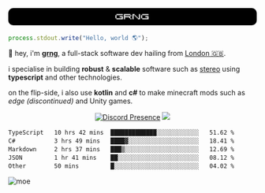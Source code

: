 
<img src="./img/banner.png" style="border-radius: 10px">

```js
process.stdout.write("Hello, world 🌎");
```

👋 hey, i'm [**grng**](https://grng.cc), a full-stack software dev hailing from [London 🇬🇧](https://www.google.com/maps/place/London/).

i specialise in building **robust** & **scalable** software such as [stereo](https://stero.cat) using **typescript** and other technologies.

on the flip-side, i also use **kotlin** and **c#** to make minecraft mods such as *edge (discontinued)* and Unity games.

<div align="center">

[![Discord Presence](https://lanyard.cnrad.dev/api/829372486780715018?hideStatus=true&hideTag=true&borderRadius=0.75rem&showDisplayName=true)](https://discord.com/users/829372486780715018) ![](https://skills.syvixor.com/api/icons?i=windows,firefox,powershell,git,visualstudiocode,rider,intellijidea,adobepremierepro,adobeaftereffects,unity,figma,qwik,svelte,nextjs,typescript,supabase,pocketbase,drizzle,kotlin,csharp,golang,haxe,bun&perline=7&radius=60)

</div>

<!--START_SECTION:waka-->

```txt
TypeScript   10 hrs 42 mins  █████████████░░░░░░░░░░░░   51.62 %
C#           3 hrs 49 mins   ████▓░░░░░░░░░░░░░░░░░░░░   18.41 %
Markdown     2 hrs 37 mins   ███▒░░░░░░░░░░░░░░░░░░░░░   12.69 %
JSON         1 hr 41 mins    ██░░░░░░░░░░░░░░░░░░░░░░░   08.12 %
Other        50 mins         █░░░░░░░░░░░░░░░░░░░░░░░░   04.02 %
```

<!--END_SECTION:waka-->

![moe](https://count.wellard.org/@:grngxd-github?theme=original-new&padding=1&offset=0&align=center&scale=1&pixelated=1&darkmode=auto)